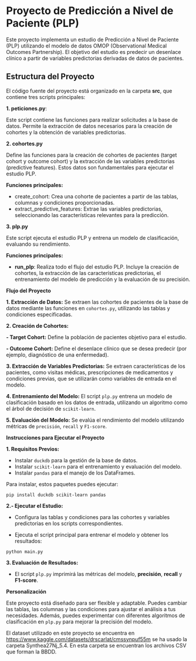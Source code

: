 
# Proyecto de Predicción a Nivel de Paciente (PLP)

Este proyecto implementa un estudio de Predicción a Nivel de Paciente (PLP) utilizando el modelo de datos OMOP (Observational Medical Outcomes Partnership). El objetivo del estudio es predecir un desenlace clínico a partir de variables predictorias derivadas de datos de pacientes.

## Estructura del Proyecto
El código fuente del proyecto está organizado en la carpeta **src**, que contiene tres scripts principales:

**1. peticiones.py**:

Este script contiene las funciones para realizar solicitudes a la base de datos. Permite la extracción de datos necesarios para la creación de cohortes y la obtención de variables predictorias.

**2. cohortes.py**

Define las funciones para la creación de cohortes de pacientes (target cohort y outcome cohort) y la extracción de las variables predictorias (predictive features). Estos datos son fundamentales para ejecutar el estudio PLP.

**Funciones principales:**
- create_cohort: Crea una cohorte de pacientes a partir de las tablas, columnas y condiciones proporcionadas.
- extract_predictive_features: Extrae las variables predictorias, seleccionando las características relevantes para la predicción.

**3. plp.py**

Este script ejecuta el estudio PLP y entrena un modelo de clasificación, evaluando su rendimiento.

**Funciones principales:**

- **run_plp**: Realiza todo el flujo del estudio PLP. Incluye la creación de cohortes, la extracción de las características predictorias, el entrenamiento del modelo de predicción y la evaluación de su precisión.

**Flujo del Proyecto**

**1. Extracción de Datos:** Se extraen las cohortes de pacientes de la base de datos mediante las funciones en `cohortes.py`, utilizando las tablas y condiciones especificadas.

**2. Creación de Cohortes:**

**- Target Cohort:** Define la población de pacientes objetivo para el estudio.

**- Outcome Cohort:** Define el desenlace clínico que se desea predecir (por ejemplo, diagnóstico de una enfermedad).

**3. Extracción de Variables Predictorias:**
Se extraen características de los pacientes, como visitas médicas, prescripciones de medicamentos y condiciones previas, que se utilizarán como variables de entrada en el modelo.

**4. Entrenamiento del Modelo:** El script `plp.py` entrena un modelo de clasificación basado en los datos de entrada, utilizando un algoritmo como el árbol de decisión de `scikit-learn`.

**5. Evaluación del Modelo:** Se evalúa el rendimiento del modelo utilizando métricas de `precisión`, `recall` y `F1-score`.

**Instrucciones para Ejecutar el Proyecto**

**1. Requisitos Previos:** 

- Instalar `duckdb` para la gestión de la base de datos.
- Instalar `scikit-learn` para el entrenamiento y evaluación del modelo.
- Instalar `pandas` para el manejo de los DataFrames.

Para instalar, estos paquetes puedes ejecutar:

`pip install duckdb scikit-learn pandas
`

**2.- Ejecutar el Estudio:**

- Configura las tablas y condiciones para las cohortes y variables predictorias en los scripts correspondientes.

- Ejecuta el script principal para entrenar el modelo y obtener los resultados:

`python main.py`

**3. Evaluación de Resultados:**
- El script `plp.py` imprimirá las métricas del modelo, **precisión**, **recall** y **F1-score**.

**Personalización**

Este proyecto está diseñado para ser flexible y adaptable. Puedes cambiar las tablas, las columnas y las condiciones para ajustar el análisis a tus necesidades. Además, puedes experimentar con diferentes algoritmos de clasificación en `plp.py` para mejorar la precisión del modelo.

El dataset utilizado en este proyecto se encuentra en https://www.kaggle.com/datasets/drscarlat/cmssynpuf55m se ha usado la carpeta Synthea27Nj_5.4. En esta carpeta se encuentran los archivos CSV que forman la BBDD.
